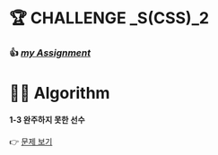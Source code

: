 <h1 id="🏆-challenge-_scss_2">🏆 CHALLENGE _S(CSS)_2</h1>
<h3 id="👍-my-assignment">👍 <a href="https://github.com/gay0ung/CSS_Flex-Grid/tree/master/challenges/assignment2"><em>my Assignment</em></a></h3>
<h1 id="👩‍💻-algorithm">👩‍💻 Algorithm</h1>
<h4 id="완주하지-못한-선수">1-3 완주하지 못한 선수</h4>
<p>👉 <a href="https://github.com/gay0ung/Algorithm/blob/master/PROGRAMMERS/LEVEL_01/03_%EC%99%84%EC%A3%BC%ED%95%98%EC%A7%80%20%EB%AA%BB%ED%95%9C%20%EC%84%A0%EC%88%98.md">문제 보기</a></p>

